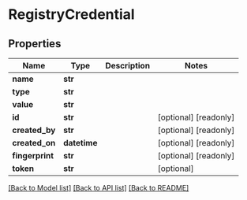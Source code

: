 # RegistryCredential

## Properties
Name | Type | Description | Notes
------------ | ------------- | ------------- | -------------
**name** | **str** |  | 
**type** | **str** |  | 
**value** | **str** |  | 
**id** | **str** |  | [optional] [readonly] 
**created_by** | **str** |  | [optional] [readonly] 
**created_on** | **datetime** |  | [optional] [readonly] 
**fingerprint** | **str** |  | [optional] [readonly] 
**token** | **str** |  | [optional] 

[[Back to Model list]](../README.md#documentation-for-models) [[Back to API list]](../README.md#documentation-for-api-endpoints) [[Back to README]](../README.md)


